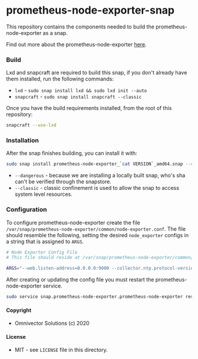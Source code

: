 # prometheus-node-exporter-snap
This repository contains the components needed to build the prometheus-node-exporter as a snap.

Find out more about the prometheus-node-exporter [here](https://github.com/prometheus/node_exporter).


### Build
Lxd and snapcraft are required to build this snap, if you don't already have them installed, run the following commands:
* `lxd` - `sudo snap install lxd && sudo lxd init --auto`
* `snapcraft` - `sudo snap install snapcraft --classic`

Once you have the build requirements installed, from the root of this repository:
```bash
snapcraft --use-lxd
```

### Installation
After the snap finishes building, you can install it with:
```bash
sudo snap install prometheus-node-exporter_`cat VERSION`_amd64.snap --classic --dangerous
```
* `--dangerous` - because we are installing a locally built snap, who's sha can't be verified through the snapstore.
* `--classic` - classic confinement is used to allow the snap to access system level resources.

### Configuration
To configure prometheus-node-exporter create the file `/var/snap/prometheus-node-exporter/common/node-exporter.conf`.
The file should resemble the following, setting the desired `node_exporter` configs in a string that is assigned to `ARGS`.
```bash
# Node Exporter Config File
# This file should reside at /var/snap/prometheus-node-exporter/common/node-exporter.conf

ARGS="--web.listen-address=0.0.0.0:9000 --collector.ntp.protocol-version=4"
```

After creating or updating the config file you must restart the prometheus-node-exporter service.
```bash
sudo service snap.prometheus-node-exporter.prometheus-node-exporter restart
```

#### Copyright
* Omnivector Solutions (c) 2020

#### License
* MIT - see `LICENSE` file in this directory.
